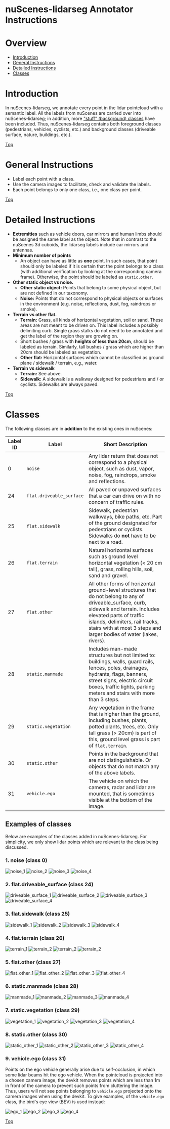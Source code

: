 # nuScenes-lidarseg Annotator Instructions

# Overview
- [Introduction](#introduction)
- [General Instructions](#general-instructions)
- [Detailed Instructions](#detailed-instructions)
- [Classes](#classes)

# Introduction
In nuScenes-lidarseg, we annotate every point in the lidar pointcloud with a semantic label. 
All the labels from nuScenes are carried over into nuScenes-lidarseg; in addition, more ["stuff" (background) classes](#classes) have been included.
Thus, nuScenes-lidarseg contains both foreground classes (pedestrians, vehicles, cyclists, etc.) and background classes (driveable surface, nature, buildings, etc.).

[Top](#overview)

# General Instructions
 - Label each point with a class. 
 - Use the camera images to facilitate, check and validate the labels.
 - Each point belongs to only one class, i.e., one class per point.

[Top](#overview)
 
# Detailed Instructions  
+ **Extremities** such as vehicle doors, car mirrors and human limbs should be assigned the same label as the object. 
Note that in contrast to the nuScenes 3d cuboids, the lidarseg labels include car mirrors and antennas.
+ **Minimum number of points** 
    + An object can have as little as **one** point. 
    In such cases, that point should only be labeled if it is certain that the point belongs to a class 
    (with additional verification by looking at the corresponding camera frame). 
    Otherwise, the point should be labeled as `static.other`.  
+ **Other static object vs noise.**
    + **Other static object:** Points that belong to some physical object, but are not defined in our taxonomy.  
    + **Noise:** Points that do not correspond to physical objects or surfaces in the environment
    (e.g. noise, reflections, dust, fog, raindrops or smoke).
+ **Terrain vs other flat.**
    + **Terrain:** Grass, all kinds of horizontal vegetation, soil or sand. These areas are not meant to be driven on. 
    This label includes a possibly delimiting curb. 
    Single grass stalks do not need to be annotated and get the label of the region they are growing on.
    + Short bushes / grass with **heights of less than 20cm**, should be labeled as terrain. 
    Similarly, tall bushes / grass which are higher than 20cm should be labeled as vegetation.
    + **Other flat:** Horizontal surfaces which cannot be classified as ground plane / sidewalk / terrain, e.g., water.
+ **Terrain vs sidewalk**
    + **Terrain:** See above.
    + **Sidewalk:** A sidewalk is a walkway designed for pedestrians and / or cyclists. Sidewalks are always paved.

[Top](#overview)

# Classes
The following classes are in **addition** to the existing ones in nuScenes:  

| Label ID |  Label | Short Description |
| --- | --- | --- |
| 0 | `noise` | Any lidar return that does not correspond to a physical object, such as dust, vapor, noise, fog, raindrops, smoke and reflections. |
| 24 | `flat.driveable_surface` | All paved or unpaved surfaces that a car can drive on with no concern of traffic rules. |
| 25 | `flat.sidewalk` | Sidewalk, pedestrian walkways, bike paths, etc. Part of the ground designated for pedestrians or cyclists. Sidewalks do **not** have to be next to a road. |
| 26 | `flat.terrain` | Natural horizontal surfaces such as ground level horizontal vegetation (< 20 cm tall), grass, rolling hills, soil, sand and gravel. |
| 27 | `flat.other` | All other forms of horizontal ground-level structures that do not belong to any of driveable_surface, curb, sidewalk and terrain. Includes elevated parts of traffic islands, delimiters, rail tracks, stairs with at most 3 steps and larger bodies of water (lakes, rivers). |
| 28 | `static.manmade` | Includes man-made structures but not limited to: buildings, walls, guard rails, fences, poles, drainages, hydrants, flags, banners, street signs, electric circuit boxes, traffic lights, parking meters and stairs with more than 3 steps.  |
| 29 | `static.vegetation` | Any vegetation in the frame that is higher than the ground, including bushes, plants, potted plants, trees, etc. Only tall grass (> 20cm) is part of this, ground level grass is part of `flat.terrain`.|
| 30 | `static.other` | Points in the background that are not distinguishable. Or objects that do not match any of the above labels. |
| 31 | `vehicle.ego` | The vehicle on which the cameras, radar and lidar are mounted, that is sometimes visible at the bottom of the image. |

## Examples of classes
Below are examples of the classes added in nuScenes-lidarseg.
For simplicity, we only show lidar points which are relevant to the class being discussed.

### 1. noise (class 0)
![noise_1](https://www.nuscenes.org/public/images/taxonomy_imgs/lidarseg/0_scene-0053_CAM_FRONT_LEFT_1532402428104844_crop.jpg)
![noise_2](https://www.nuscenes.org/public/images/taxonomy_imgs/lidarseg/0_scene-0163_CAM_FRONT_LEFT_1526915289904917_crop.jpg) 
![noise_3](https://www.nuscenes.org/public/images/taxonomy_imgs/lidarseg/0_scene-0207_CAM_BACK_LEFT_1532621922197405_crop.jpg)
![noise_4](https://www.nuscenes.org/public/images/taxonomy_imgs/lidarseg/0_scene-0635_CAM_FRONT_1537296086862404_crop.jpg)

### 2. flat.driveable_surface (class 24)
![driveable_surface_1](https://www.nuscenes.org/public/images/taxonomy_imgs/lidarseg/24_206_CAM_BACK.jpg)
![driveable_surface_2](https://www.nuscenes.org/public/images/taxonomy_imgs/lidarseg/24_250_CAM_FRONT.jpg)
![driveable_surface_3](https://www.nuscenes.org/public/images/taxonomy_imgs/lidarseg/24_9750_CAM_FRONT.jpg)
![driveable_surface_4](https://www.nuscenes.org/public/images/taxonomy_imgs/lidarseg/24_10000_CAM_BACK.jpg)

### 3. flat.sidewalk (class 25)
![sidewalk_1](https://www.nuscenes.org/public/images/taxonomy_imgs/lidarseg/25_90_CAM_FRONT_LEFT.jpg)
![sidewalk_2](https://www.nuscenes.org/public/images/taxonomy_imgs/lidarseg/25_13250_CAM_FRONT_LEFT.jpg)
![sidewalk_3](https://www.nuscenes.org/public/images/taxonomy_imgs/lidarseg/25_280_CAM_FRONT_LEFT.jpg)
![sidewalk_4](https://www.nuscenes.org/public/images/taxonomy_imgs/lidarseg/25_680_CAM_FRONT_LEFT.jpg)

### 4. flat.terrain (class 26)
![terrain_1](https://www.nuscenes.org/public/images/taxonomy_imgs/lidarseg/26_11750_CAM_BACK_RIGHT.jpg)
![terrain_2](https://www.nuscenes.org/public/images/taxonomy_imgs/lidarseg/26_10700_CAM_BACK_LEFT.jpg)
![terrain_2](https://www.nuscenes.org/public/images/taxonomy_imgs/lidarseg/26_886_CAM_BACK_LEFT.jpg)
![terrain_2](https://www.nuscenes.org/public/images/taxonomy_imgs/lidarseg/26_1260_CAM_BACK_LEFT.jpg)

### 5. flat.other (class 27)
![flat_other_1](https://www.nuscenes.org/public/images/taxonomy_imgs/lidarseg/27_2318_CAM_FRONT.jpg)
![flat_other_2](https://www.nuscenes.org/public/images/taxonomy_imgs/lidarseg/27_3750_CAM_FRONT_RIGHT.jpg)
![flat_other_3](https://www.nuscenes.org/public/images/taxonomy_imgs/lidarseg/27_1230_CAM_FRONT.jpg)
![flat_other_4](https://www.nuscenes.org/public/images/taxonomy_imgs/lidarseg/27_1380_CAM_FRONT.jpg)

### 6. static.manmade (class 28)
![manmade_1](https://www.nuscenes.org/public/images/taxonomy_imgs/lidarseg/28_13850_CAM_FRONT.jpg)
![manmade_2](https://www.nuscenes.org/public/images/taxonomy_imgs/lidarseg/28_15550_CAM_FRONT.jpg)
![manmade_3](https://www.nuscenes.org/public/images/taxonomy_imgs/lidarseg/28_5009_CAM_FRONT.jpg)
![manmade_4](https://www.nuscenes.org/public/images/taxonomy_imgs/lidarseg/28_5501_CAM_BACK.jpg)

### 7. static.vegetation (class 29)
![vegetation_1](https://www.nuscenes.org/public/images/taxonomy_imgs/lidarseg/29_650_CAM_FRONT_LEFT.jpg)
![vegetation_2](https://www.nuscenes.org/public/images/taxonomy_imgs/lidarseg/29_3650_CAM_FRONT.jpg)
![vegetation_3](https://www.nuscenes.org/public/images/taxonomy_imgs/lidarseg/29_5610_CAM_BACK_RIGHT.jpg)
![vegetation_4](https://www.nuscenes.org/public/images/taxonomy_imgs/lidarseg/29_5960_CAM_FRONT_RIGHT.jpg)

### 8. static.other (class 30)
![static_other_1](https://www.nuscenes.org/public/images/taxonomy_imgs/lidarseg/30_scene-0031_CAM_BACK_LEFT_1531886230947423.jpg )
![static_other_2](https://www.nuscenes.org/public/images/taxonomy_imgs/lidarseg/30_scene-0032_CAM_BACK_RIGHT_1531886262027893.jpg )
![static_other_3](https://www.nuscenes.org/public/images/taxonomy_imgs/lidarseg/30_scene-0160_CAM_BACK_LEFT_1533115303947423.jpg )
![static_other_4](https://www.nuscenes.org/public/images/taxonomy_imgs/lidarseg/30_scene-0166_CAM_BACK_RIGHT_1526915380527813.jpg )

### 9. vehicle.ego (class 31)
Points on the ego vehicle generally arise due to self-occlusion, in which some lidar beams hit the ego vehicle.
When the pointcloud is projected into a chosen camera image, the devkit removes points which are less than 
1m in front of the camera to prevent such points from cluttering the image. Thus, users will not see points
belonging to `vehicle.ego` projected onto the camera images when using the devkit. To give examples, of the
`vehicle.ego` class, the bird's eye view (BEV) is used instead:

![ego_1](https://www.nuscenes.org/public/images/taxonomy_imgs/lidarseg/31_479_BEV.jpg)
![ego_2](https://www.nuscenes.org/public/images/taxonomy_imgs/lidarseg/31_11200_BEV.jpg)
![ego_3](https://www.nuscenes.org/public/images/taxonomy_imgs/lidarseg/31_14500_BEV.jpg)
![ego_4](https://www.nuscenes.org/public/images/taxonomy_imgs/lidarseg/31_24230_BEV.jpg)

[Top](#overview)